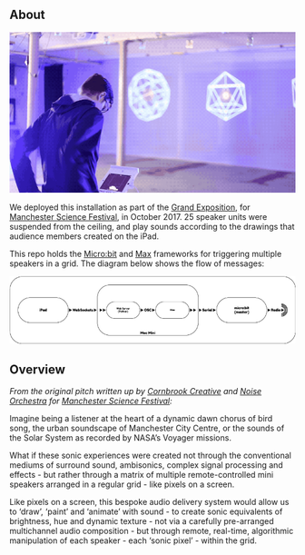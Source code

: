 ## About

![Grand Exposition Setup](https://github.com/jrmedd/SonicPixels/blob/master/docs/setup_test.gif?raw=true)


We deployed this installation as part of the [Grand Exposition](http://agrandexposition.cornbrookcreative.uk/), for [Manchester Science Festival](http://www.manchestersciencefestival.com/), in October 2017. 25 speaker units were suspended from the ceiling, and play sounds according to the drawings that audience members created on the iPad.

This repo holds the [Micro:bit](http://microbit.org/) and [Max](https://cycling74.com) frameworks for triggering multiple speakers in a grid. The diagram below shows the flow of messages:

![SP control flow](https://github.com/jrmedd/SonicPixels/blob/master/docs/sonicPixelsComms.png?raw=true)

## Overview

_From the original pitch written up by [Cornbrook Creative](http://cornbrookcreative.uk/) and [Noise Orchestra](https://noiseorchestra.org/) for [Manchester Science Festival](http://www.manchestersciencefestival.com/):_

Imagine being a listener at the heart of a dynamic dawn chorus of bird song, the urban soundscape of Manchester City Centre, or the sounds of the Solar System as recorded by NASA’s Voyager missions.

What if these sonic experiences were created not through the conventional mediums of surround sound, ambisonics, complex signal processing and effects - but rather through a matrix of multiple remote-controlled mini speakers arranged in a regular grid - like pixels on a screen.

Like pixels on a screen, this bespoke audio delivery system would allow us to ‘draw’, ‘paint’ and ‘animate’ with sound - to create sonic equivalents of brightness, hue and dynamic texture - not via a carefully pre-arranged multichannel audio composition - but through remote, real-time, algorithmic manipulation of each speaker - each ‘sonic pixel’ - within the grid.
